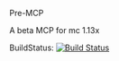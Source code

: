 
Pre-MCP

A beta MCP for mc 1.13x

BuildStatus: [![Build Status](https://travis-ci.org/kingdevnl/PRE-MCP.svg?branch=master)](https://travis-ci.org/kingdevnl/PRE-MCP)